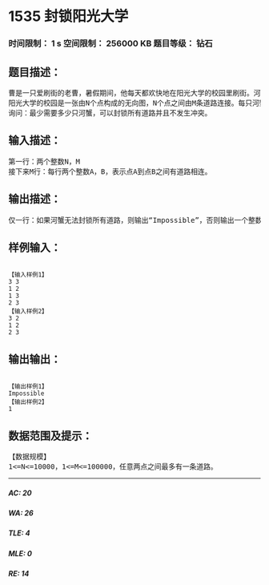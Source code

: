 # 1535 封锁阳光大学   
### 时间限制： 1 s     空间限制： 256000 KB     题目等级： 钻石  
## 题目描述：  

<pre>
曹是一只爱刷街的老曹，暑假期间，他每天都欢快地在阳光大学的校园里刷街。河蟹看到欢快的曹，感到不爽。河蟹决定封锁阳光大学，不让曹刷街。
阳光大学的校园是一张由N个点构成的无向图，N个点之间由M条道路连接。每只河蟹可以对一个点进行封锁，当某个点被封锁后，与这个点相连的道路就被封锁了，曹就无法在与这些道路上刷街了。非常悲剧的一点是，河蟹是一种不和谐的生物，当两只河蟹封锁了相邻的两个点时，他们会发生冲突。
询问：最少需要多少只河蟹，可以封锁所有道路并且不发生冲突。
</pre>
  
  
## 输入描述：  

<pre>
第一行：两个整数N，M
接下来M行：每行两个整数A，B，表示点A到点B之间有道路相连。
</pre>
  
  
## 输出描述：  

<pre>
仅一行：如果河蟹无法封锁所有道路，则输出“Impossible”，否则输出一个整数，表示最少需要多少只河蟹。
</pre>
  
  
## 样例输入：  

<pre><code>
【输入样例1】
3 3
1 2
1 3
2 3
【输入样例2】
3 2
1 2
2 3
</code></pre>
  
  
## 输出输出：  

<pre><code>
【输出样例1】
Impossible
【输出样例2】
1
</code></pre>
  
  
## 数据范围及提示：  

<pre>
【数据规模】
1<=N<=10000，1<=M<=100000，任意两点之间最多有一条道路。
</pre>
  
  
***  

##### AC: 20  
##### WA: 26  
##### TLE: 4  
##### MLE: 0  
##### RE: 14  
